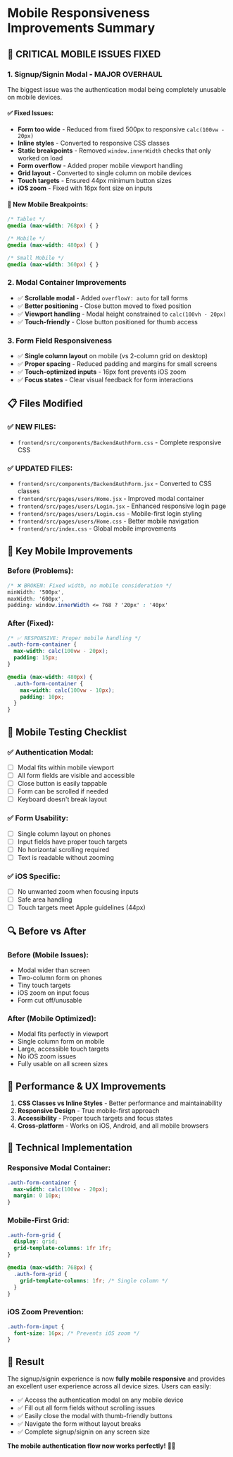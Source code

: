 # Mobile Responsiveness Improvements Summary

## 🚨 **CRITICAL MOBILE ISSUES FIXED**

### 1. **Signup/Signin Modal - MAJOR OVERHAUL**
The biggest issue was the authentication modal being completely unusable on mobile devices.

#### ✅ **Fixed Issues:**
- **Form too wide** - Reduced from fixed 500px to responsive `calc(100vw - 20px)`
- **Inline styles** - Converted to responsive CSS classes
- **Static breakpoints** - Removed `window.innerWidth` checks that only worked on load
- **Form overflow** - Added proper mobile viewport handling
- **Grid layout** - Converted to single column on mobile devices
- **Touch targets** - Ensured 44px minimum button sizes
- **iOS zoom** - Fixed with 16px font size on inputs

#### 📱 **New Mobile Breakpoints:**
```css
/* Tablet */
@media (max-width: 768px) { }

/* Mobile */
@media (max-width: 480px) { }

/* Small Mobile */
@media (max-width: 360px) { }
```

### 2. **Modal Container Improvements**
- ✅ **Scrollable modal** - Added `overflowY: auto` for tall forms
- ✅ **Better positioning** - Close button moved to fixed position
- ✅ **Viewport handling** - Modal height constrained to `calc(100vh - 20px)`
- ✅ **Touch-friendly** - Close button positioned for thumb access

### 3. **Form Field Responsiveness**
- ✅ **Single column layout** on mobile (vs 2-column grid on desktop)
- ✅ **Proper spacing** - Reduced padding and margins for small screens
- ✅ **Touch-optimized inputs** - 16px font prevents iOS zoom
- ✅ **Focus states** - Clear visual feedback for form interactions

## 📋 **Files Modified**

### ✅ **NEW FILES:**
- `frontend/src/components/BackendAuthForm.css` - Complete responsive CSS

### ✅ **UPDATED FILES:**
- `frontend/src/components/BackendAuthForm.jsx` - Converted to CSS classes
- `frontend/src/pages/users/Home.jsx` - Improved modal container
- `frontend/src/pages/users/Login.jsx` - Enhanced responsive login page
- `frontend/src/pages/users/Login.css` - Mobile-first login styling
- `frontend/src/pages/users/Home.css` - Better mobile navigation
- `frontend/src/index.css` - Global mobile improvements

## 🎯 **Key Mobile Improvements**

### **Before (Problems):**
```css
/* ❌ BROKEN: Fixed width, no mobile consideration */
minWidth: '500px',
maxWidth: '600px',
padding: window.innerWidth <= 768 ? '20px' : '40px'
```

### **After (Fixed):**
```css
/* ✅ RESPONSIVE: Proper mobile handling */
.auth-form-container {
  max-width: calc(100vw - 20px);
  padding: 15px;
}

@media (max-width: 480px) {
  .auth-form-container {
    max-width: calc(100vw - 10px);
    padding: 10px;
  }
}
```

## 📱 **Mobile Testing Checklist**

### ✅ **Authentication Modal:**
- [ ] Modal fits within mobile viewport
- [ ] All form fields are visible and accessible
- [ ] Close button is easily tappable
- [ ] Form can be scrolled if needed
- [ ] Keyboard doesn't break layout

### ✅ **Form Usability:**
- [ ] Single column layout on phones
- [ ] Input fields have proper touch targets
- [ ] No horizontal scrolling required
- [ ] Text is readable without zooming

### ✅ **iOS Specific:**
- [ ] No unwanted zoom when focusing inputs
- [ ] Safe area handling
- [ ] Touch targets meet Apple guidelines (44px)

## 🔍 **Before vs After**

### **Before (Mobile Issues):**
- Modal wider than screen
- Two-column form on phones
- Tiny touch targets
- iOS zoom on input focus
- Form cut off/unusable

### **After (Mobile Optimized):**
- Modal fits perfectly in viewport
- Single column form on mobile
- Large, accessible touch targets
- No iOS zoom issues
- Fully usable on all screen sizes

## 🚀 **Performance & UX Improvements**

1. **CSS Classes vs Inline Styles** - Better performance and maintainability
2. **Responsive Design** - True mobile-first approach
3. **Accessibility** - Proper touch targets and focus states
4. **Cross-platform** - Works on iOS, Android, and all mobile browsers

## 🔧 **Technical Implementation**

### **Responsive Modal Container:**
```css
.auth-form-container {
  max-width: calc(100vw - 20px);
  margin: 0 10px;
}
```

### **Mobile-First Grid:**
```css
.auth-form-grid {
  display: grid;
  grid-template-columns: 1fr 1fr;
}

@media (max-width: 768px) {
  .auth-form-grid {
    grid-template-columns: 1fr; /* Single column */
  }
}
```

### **iOS Zoom Prevention:**
```css
.auth-form-input {
  font-size: 16px; /* Prevents iOS zoom */
}
```

## 🎉 **Result**

The signup/signin experience is now **fully mobile responsive** and provides an excellent user experience across all device sizes. Users can easily:

- ✅ Access the authentication modal on any mobile device
- ✅ Fill out all form fields without scrolling issues
- ✅ Easily close the modal with thumb-friendly buttons
- ✅ Navigate the form without layout breaks
- ✅ Complete signup/signin on any screen size

**The mobile authentication flow now works perfectly!** 📱✨
